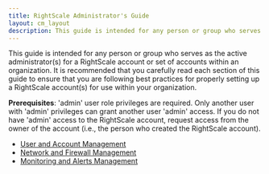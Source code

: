 ```yaml
---
title: RightScale Administrator's Guide
layout: cm_layout
description: This guide is intended for any person or group who serves as the active administrator(s) for a RightScale account or set of accounts within an organization.
---
```

This guide is intended for any person or group who serves as the active administrator(s) for a RightScale account or set of accounts within an organization. It is recommended that you carefully read each section of this guide to ensure that you are following best practices for properly setting up a RightScale account(s) for use within your organization.​

**Prerequisites**: 'admin' user role privileges are required. Only another user with 'admin' privileges can grant another user 'admin' access. If you do not have 'admin' access to the RightScale account, request access from the owner of the account (i.e., the person who created the RightScale account).

* [User and Account Management](/cm/administrators_guide/user_and_account_management.html)
* [Network and Firewall Management](/cm/administrators_guide/network_and_firewall_management.html)
* [Monitoring and Alerts Management](/cm/administrators_guide/monitoring_and_alerts_management.html)
